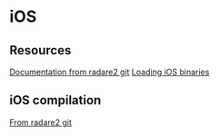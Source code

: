 <!-- TITLE: iOS reversing -->

# iOS
## Resources
[Documentation from radare2 git](https://github.com/radare/radare2/blob/master/doc/ios.md)
[Loading iOS binaries](http://radare.today/posts/loading-ios-binaries/)

## iOS compilation
[From radare2 git](https://github.com/radare/radare2/blob/master/doc/iphone.md)